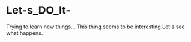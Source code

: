 # Let-s_DO_It-
Trying to learn new things...
This thing seems to be interesting.Let's see what happens.
